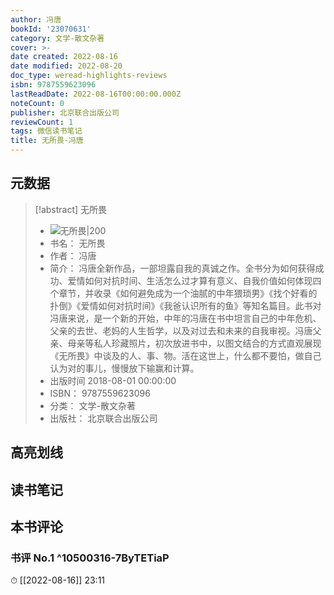```yaml
---
author: 冯唐
bookId: '23070631'
category: 文学-散文杂著
cover: >-
date created: 2022-08-16
date modified: 2022-08-20
doc_type: weread-highlights-reviews
isbn: 9787559623096
lastReadDate: 2022-08-16T00:00:00.000Z
noteCount: 0
publisher: 北京联合出版公司
reviewCount: 1
tags: 微信读书笔记
title: 无所畏-冯唐
---
```


## 元数据

> [!abstract] 无所畏
> - ![ 无所畏|200](https://wfqqreader-1252317822.image.myqcloud.com/cover/631/23070631/t7_23070631.jpg)
> - 书名： 无所畏
> - 作者： 冯唐
> - 简介： 冯唐全新作品，一部坦露自我的真诚之作。全书分为如何获得成功、爱情如何对抗时间、生活怎么过才算有意义、自我价值如何体现四个章节，并收录《如何避免成为一个油腻的中年猥琐男》《找个好看的扑倒》《爱情如何对抗时间》《我爸认识所有的鱼》等知名篇目。此书对冯唐来说，是一个新的开始，中年的冯唐在书中坦言自己的中年危机、父亲的去世、老妈的人生哲学，以及对过去和未来的自我审视。冯唐父亲、母亲等私人珍藏照片，初次放进书中，以图文结合的方式直观展现《无所畏》中谈及的人、事、物。活在这世上，什么都不要怕，做自己认为对的事儿，慢慢放下输赢和计算。
> - 出版时间 2018-08-01 00:00:00
> - ISBN： 9787559623096
> - 分类： 文学-散文杂著
> - 出版社： 北京联合出版公司

## 高亮划线

## 读书笔记

## 本书评论

### 书评 No.1 ^10500316-7ByTETiaP

⏱ [[2022-08-16]] 23:11
